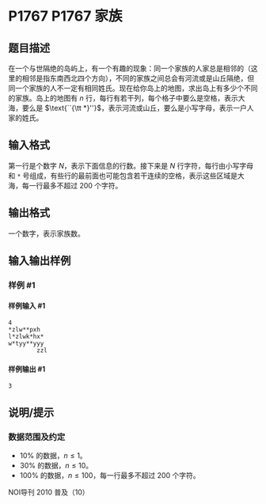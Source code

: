 # P1767 P1767 家族

## 题目描述

在一个与世隔绝的岛屿上，有一个有趣的现象：同一个家族的人家总是相邻的（这里的相邻是指东南西北四个方向），不同的家族之间总会有河流或是山丘隔绝，但同一个家族的人不一定有相同姓氏。现在给你岛上的地图，求出岛上有多少个不同的家族。岛上的地图有 $n$ 行，每行有若干列，每个格子中要么是空格，表示大海，要么是 $\text{``{\tt *}''}$，表示河流或山丘，要么是小写字母，表示一户人家的姓氏。


## 输入格式

第一行是个数字 $N$，表示下面信息的行数。接下来是 $N$ 行字符，每行由小写字母和 $\texttt *$ 号组成，有些行的最前面也可能包含若干连续的空格，表示这些区域是大海，每一行最多不超过 $200$ 个字符。

## 输出格式

一个数字，表示家族数。


## 输入输出样例

### 样例 #1

#### 样例输入 #1

```
4
*zlw**pxh
l*zlwk*hx*
w*tyy**yyy
        zzl
```

#### 样例输出 #1

```
3
```

## 说明/提示

### 数据范围及约定

- $10\%$ 的数据，$n≤1$。
- $30\%$ 的数据，$n≤10$。
- $100\%$ 的数据，$n≤100$，每一行最多不超过 $200$ 个字符。

NOI导刊 2010 普及（10）

